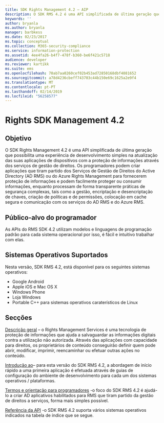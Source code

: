 ```yaml
---
title: SDK Rights Management 4.2 – AIP
description: O SDK RMS 4.2 é uma API simplificada de última geração que possibilita uma experiência de desenvolvimento simples na atualização das suas aplicações de dispositivos com tecnologia de gestão de direitos.
keywords: ''
author: bryanla
ms.author: bryanla
manager: barbkess
ms.date: 02/23/2017
ms.topic: conceptual
ms.collection: M365-security-compliance
ms.service: information-protection
ms.assetid: 4ee4fa26-b4f7-478f-b360-be6f421c5718
audience: developer
ms.reviewer: kartikk
ms.suite: ems
ms.openlocfilehash: 70ab7aa0260cef02b453ad72850168dbf4081652
ms.sourcegitcommit: a78d4236cbeff743703c44b150e69c1625a2e9f4
ms.translationtype: MT
ms.contentlocale: pt-PT
ms.lasthandoff: 02/14/2019
ms.locfileid: "56258577"
---
```

# <a name="rights-management-sdk42"></a>Rights SDK Management 4.2

## <a name="purpose"></a>Objetivo

O SDK Rights Management 4.2 é uma API simplificada de última geração que possibilita uma experiência de desenvolvimento simples na atualização das suas aplicações de dispositivos com a proteção de informações através dos serviços de gestão de direitos. Os programadores podem criar aplicações que tiram partido dos Serviços de Gestão de Direitos do Active Directory (AD RMS) ou do Azure Rights Management para fornecerem proteção de informações e podem facilmente proteger ou consumir informações, enquanto processam de forma transparente práticas de segurança complexas, tais como a gestão, encriptação e desencriptação de chaves, criação de políticas e de permissões, colocação em cache segura e comunicação com os serviços do AD RMS e do Azure RMS.

## <a name="developer-audience"></a>Público-alvo do programador

As APIs do RMS SDK 4.2 utilizam modelos e linguagens de programação padrão para cada sistema operacional por isso, é fácil e intuitivo trabalhar com elas.

## <a name="supported-operating-systems"></a>Sistemas Operativos Suportados

Nesta versão, SDK RMS 4.2, está disponível para os seguintes sistemas operativos:

- Google Android
- Apple iOS e Mac OS X
- Windows Phone
- Loja Windows
- Portable C++ para sistemas operativos caraterísticos de Linux

## <a name="sections"></a>Secções

[Descrição geral](overview.md) – o Rights Management Services é uma tecnologia de proteção de informações que ajuda a salvaguardar as informações digitais contra a utilização não autorizada. Através das aplicações com capacidade para direitos, os proprietários de conteúdo conseguirão definir quem pode abrir, modificar, imprimir, reencaminhar ou efetuar outras ações no conteúdo.

[Introdução ao](get-started.md)– para esta versão do SDK RMS 4.2, a abordagem de início rápido a uma primeira aplicação é efetuada através de guias de configuração do ambiente de desenvolvimento para cada um dos sistemas operativos / plataformas.

[Termos e orientação para programadores](core-concepts.md) -o foco do SDK RMS 4.2 é ajudá-lo a criar AD aplicativos habilitados para RMS que tiram partido da gestão de direitos a serviços, forma mais simples possível.

[Referência da API](api-reference-4-2.md) -o SDK RMS 4.2 suporta vários sistemas operativos indicados na tabela de índice que se segue.
